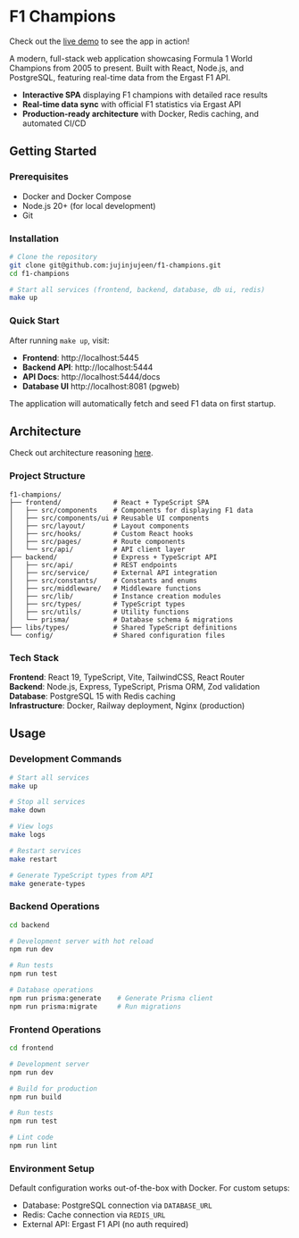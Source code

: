 # F1 Champions

Check out the [live demo](https://humorous-learning-production.up.railway.app/) to see the app in action!

A modern, full-stack web application showcasing Formula 1 World Champions from 2005 to present. Built with React, Node.js, and PostgreSQL, featuring real-time data from the Ergast F1 API.

- **Interactive SPA** displaying F1 champions with detailed race results
- **Real-time data sync** with official F1 statistics via Ergast API  
- **Production-ready architecture** with Docker, Redis caching, and automated CI/CD

## Getting Started

### Prerequisites
- Docker and Docker Compose
- Node.js 20+ (for local development)
- Git

### Installation
```bash
# Clone the repository
git clone git@github.com:jujinjujeen/f1-champions.git
cd f1-champions

# Start all services (frontend, backend, database, db ui, redis)
make up
```

### Quick Start
After running `make up`, visit:
- **Frontend**: http://localhost:5445
- **Backend API**: http://localhost:5444
- **API Docs**: http://localhost:5444/docs
- **Database UI** http://localhost:8081 (pgweb)

The application will automatically fetch and seed F1 data on first startup.

## Architecture

Check out architecture reasoning [here](ARCHITECTURE.md).

### Project Structure
```
f1-champions/
├── frontend/             # React + TypeScript SPA
│   ├── src/components    # Components for displaying F1 data
│   ├── src/components/ui # Reusable UI components
│   ├── src/layout/       # Layout components
│   ├── src/hooks/        # Custom React hooks
│   ├── src/pages/        # Route components
│   └── src/api/          # API client layer
├── backend/              # Express + TypeScript API
│   ├── src/api/          # REST endpoints
│   ├── src/service/      # External API integration
│   ├── src/constants/    # Constants and enums
│   ├── src/middleware/   # Middleware functions
│   ├── src/lib/          # Instance creation modules
│   ├── src/types/        # TypeScript types
│   ├── src/utils/        # Utility functions
│   └── prisma/           # Database schema & migrations
├── libs/types/           # Shared TypeScript definitions
└── config/               # Shared configuration files
```

### Tech Stack

**Frontend**: React 19, TypeScript, Vite, TailwindCSS, React Router  
**Backend**: Node.js, Express, TypeScript, Prisma ORM, Zod validation  
**Database**: PostgreSQL 15 with Redis caching  
**Infrastructure**: Docker, Railway deployment, Nginx (production)

## Usage

### Development Commands
```bash
# Start all services
make up

# Stop all services  
make down

# View logs
make logs

# Restart services
make restart

# Generate TypeScript types from API
make generate-types
```

### Backend Operations
```bash
cd backend

# Development server with hot reload
npm run dev

# Run tests
npm run test

# Database operations
npm run prisma:generate    # Generate Prisma client
npm run prisma:migrate     # Run migrations
```

### Frontend Operations
```bash
cd frontend

# Development server
npm run dev

# Build for production
npm run build

# Run tests
npm run test

# Lint code
npm run lint
```

### Environment Setup
Default configuration works out-of-the-box with Docker. For custom setups:

- Database: PostgreSQL connection via `DATABASE_URL`
- Redis: Cache connection via `REDIS_URL`  
- External API: Ergast F1 API (no auth required)
